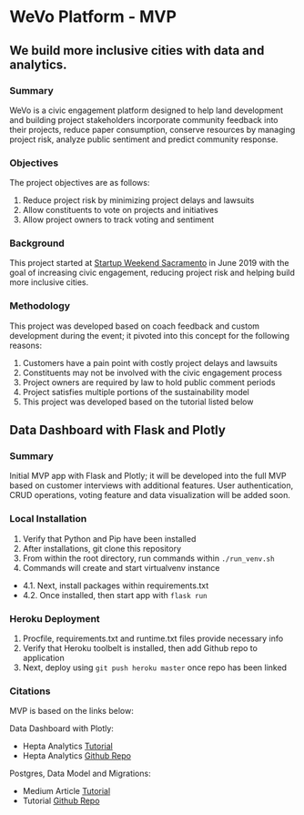 # WeVo Platform - MVP

## We build more inclusive cities with data and analytics.

### Summary

WeVo is a civic engagement platform designed to help land development and building project stakeholders incorporate community feedback into their projects, reduce paper consumption, conserve resources by managing project risk, analyze public sentiment and predict community response.

### Objectives

The project objectives are as follows:

1. Reduce project risk by minimizing project delays and lawsuits
2. Allow constituents to vote on projects and initiatives
3. Allow project owners to track voting and sentiment

### Background

This project started at [Startup Weekend Sacramento](http://communities.techstars.com/usa/sacramento/startup-weekend/14400) in June 2019 with the goal of increasing civic engagement, reducing project risk and helping build more inclusive cities.

### Methodology

This project was developed based on coach feedback and custom development during the event; it pivoted into this concept for the following reasons:

1. Customers have a pain point with costly project delays and lawsuits
2. Constituents may not be involved with the civic engagement process
3. Project owners are required by law to hold public comment periods
4. Project satisfies multiple portions of the sustainability model
5. This project was developed based on the tutorial listed below

## Data Dashboard with Flask and Plotly

### Summary

Initial MVP app with Flask and Plotly; it will be developed into the full MVP based on customer interviews with additional features. User authentication, CRUD operations, voting feature and data visualization will be added soon.

### Local Installation

1. Verify that Python and Pip have been installed
2. After installations, git clone this repository
3. From within the root directory, run commands within `./run_venv.sh`
4. Commands will create and start virtualvenv instance
* 4.1. Next, install packages within requirements.txt
* 4.2. Once installed, then start app with `flask run`

### Heroku Deployment

1. Procfile, requirements.txt and runtime.txt files provide necessary info
2. Verify that Heroku toolbelt is installed, then add Github repo to application
3. Next, deploy using `git push heroku master` once repo has been linked

### Citations

MVP is based on the links below:

Data Dashboard with Plotly:
* Hepta Analytics [Tutorial](https://blog.heptanalytics.com/2018/08/07/flask-plotly-dashboard/)
* Hepta Analytics [Github Repo](https://github.com/yvonnegitau/flask-Dashboard)

Postgres, Data Model and Migrations:
* Medium Article [Tutorial](https://medium.com/@dushan14/create-a-web-application-with-python-flask-postgresql-and-deploy-on-heroku-243d548335cc)
* Tutorial [Github Repo](https://github.com/dushan14/books-store)
